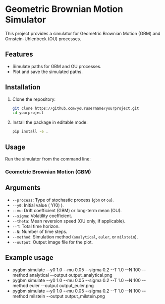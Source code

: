 # Geometric Brownian Motion Simulator

This project provides a simulator for Geometric Brownian Motion (GBM) and Ornstein-Uhlenbeck (OU) processes.

## Features

- Simulate paths for GBM and OU processes.
- Plot and save the simulated paths.

## Installation

1. Clone the repository:

   ```bash
   git clone https://github.com/yourusername/yourproject.git
   cd yourproject
   ```

2. Install the package in editable mode:

   ```bash
   pip install -e .
   ```

## Usage

Run the simulator from the command line:

### Geometric Brownian Motion (GBM)


## Arguments

- `--process`: Type of stochastic process (`gbm` or `ou`).
- `--y0`: Initial value \( Y(0) \).
- `--mu`: Drift coefficient (GBM) or long-term mean (OU).
- `--sigma`: Volatility coefficient.
- `--theta`: Mean reversion speed (OU only, if applicable).
- `--T`: Total time horizon.
- `--N`: Number of time steps.
- `--method`: Simulation method (`analytical`, `euler`, or `milstein`).
- `--output`: Output image file for the plot.

## Example usage
- pygbm simulate --y0 1.0 --mu 0.05 --sigma 0.2 --T 1.0 --N 100 --method analytical --output output_analytical.png
- pygbm simulate --y0 1.0 --mu 0.05 --sigma 0.2 --T 1.0 --N 100 --method euler --output output_euler.png
- pygbm simulate --y0 1.0 --mu 0.05 --sigma 0.2 --T 1.0 --N 100 --method milstein --output output_milstein.png

